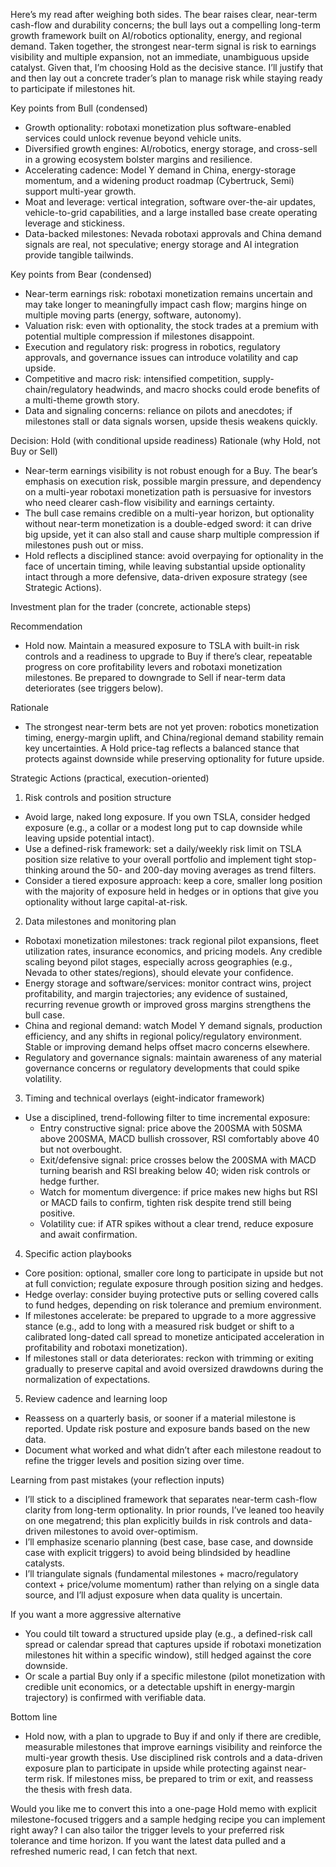 Here’s my read after weighing both sides. The bear raises clear, near-term cash-flow and durability concerns; the bull lays out a compelling long-term growth framework built on AI/robotics optionality, energy, and regional demand. Taken together, the strongest near-term signal is risk to earnings visibility and multiple expansion, not an immediate, unambiguous upside catalyst. Given that, I’m choosing Hold as the decisive stance. I’ll justify that and then lay out a concrete trader’s plan to manage risk while staying ready to participate if milestones hit.

Key points from Bull (condensed)
- Growth optionality: robotaxi monetization plus software-enabled services could unlock revenue beyond vehicle units.
- Diversified growth engines: AI/robotics, energy storage, and cross-sell in a growing ecosystem bolster margins and resilience.
- Accelerating cadence: Model Y demand in China, energy-storage momentum, and a widening product roadmap (Cybertruck, Semi) support multi-year growth.
- Moat and leverage: vertical integration, software over-the-air updates, vehicle-to-grid capabilities, and a large installed base create operating leverage and stickiness.
- Data-backed milestones: Nevada robotaxi approvals and China demand signals are real, not speculative; energy storage and AI integration provide tangible tailwinds.

Key points from Bear (condensed)
- Near-term earnings risk: robotaxi monetization remains uncertain and may take longer to meaningfully impact cash flow; margins hinge on multiple moving parts (energy, software, autonomy).
- Valuation risk: even with optionality, the stock trades at a premium with potential multiple compression if milestones disappoint.
- Execution and regulatory risk: progress in robotics, regulatory approvals, and governance issues can introduce volatility and cap upside.
- Competitive and macro risk: intensified competition, supply-chain/regulatory headwinds, and macro shocks could erode benefits of a multi-theme growth story.
- Data and signaling concerns: reliance on pilots and anecdotes; if milestones stall or data signals worsen, upside thesis weakens quickly.

Decision: Hold (with conditional upside readiness)
Rationale (why Hold, not Buy or Sell)
- Near-term earnings visibility is not robust enough for a Buy. The bear’s emphasis on execution risk, possible margin pressure, and dependency on a multi-year robotaxi monetization path is persuasive for investors who need clearer cash-flow visibility and earnings certainty.
- The bull case remains credible on a multi-year horizon, but optionality without near-term monetization is a double-edged sword: it can drive big upside, yet it can also stall and cause sharp multiple compression if milestones push out or miss.
- Hold reflects a disciplined stance: avoid overpaying for optionality in the face of uncertain timing, while leaving substantial upside optionality intact through a more defensive, data-driven exposure strategy (see Strategic Actions).

Investment plan for the trader (concrete, actionable steps)

Recommendation
- Hold now. Maintain a measured exposure to TSLA with built-in risk controls and a readiness to upgrade to Buy if there’s clear, repeatable progress on core profitability levers and robotaxi monetization milestones. Be prepared to downgrade to Sell if near-term data deteriorates (see triggers below).

Rationale
- The strongest near-term bets are not yet proven: robotics monetization timing, energy-margin uplift, and China/regional demand stability remain key uncertainties. A Hold price-tag reflects a balanced stance that protects against downside while preserving optionality for future upside.

Strategic Actions (practical, execution-oriented)
1) Risk controls and position structure
- Avoid large, naked long exposure. If you own TSLA, consider hedged exposure (e.g., a collar or a modest long put to cap downside while leaving upside potential intact).
- Use a defined-risk framework: set a daily/weekly risk limit on TSLA position size relative to your overall portfolio and implement tight stop-thinking around the 50- and 200-day moving averages as trend filters.
- Consider a tiered exposure approach: keep a core, smaller long position with the majority of exposure held in hedges or in options that give you optionality without large capital-at-risk.

2) Data milestones and monitoring plan
- Robotaxi monetization milestones: track regional pilot expansions, fleet utilization rates, insurance economics, and pricing models. Any credible scaling beyond pilot stages, especially across geographies (e.g., Nevada to other states/regions), should elevate your confidence.
- Energy storage and software/services: monitor contract wins, project profitability, and margin trajectories; any evidence of sustained, recurring revenue growth or improved gross margins strengthens the bull case.
- China and regional demand: watch Model Y demand signals, production efficiency, and any shifts in regional policy/regulatory environment. Stable or improving demand helps offset macro concerns elsewhere.
- Regulatory and governance signals: maintain awareness of any material governance concerns or regulatory developments that could spike volatility.

3) Timing and technical overlays (eight-indicator framework)
- Use a disciplined, trend-following filter to time incremental exposure:
  - Entry constructive signal: price above the 200SMA with 50SMA above 200SMA, MACD bullish crossover, RSI comfortably above 40 but not overbought.
  - Exit/defensive signal: price crosses below the 200SMA with MACD turning bearish and RSI breaking below 40; widen risk controls or hedge further.
  - Watch for momentum divergence: if price makes new highs but RSI or MACD fails to confirm, tighten risk despite trend still being positive.
  - Volatility cue: if ATR spikes without a clear trend, reduce exposure and await confirmation.

4) Specific action playbooks
- Core position: optional, smaller core long to participate in upside but not at full conviction; regulate exposure through position sizing and hedges.
- Hedge overlay: consider buying protective puts or selling covered calls to fund hedges, depending on risk tolerance and premium environment.
- If milestones accelerate: be prepared to upgrade to a more aggressive stance (e.g., add to long with a measured risk budget or shift to a calibrated long-dated call spread to monetize anticipated acceleration in profitability and robotaxi monetization).
- If milestones stall or data deteriorates: reckon with trimming or exiting gradually to preserve capital and avoid oversized drawdowns during the normalization of expectations.

5) Review cadence and learning loop
- Reassess on a quarterly basis, or sooner if a material milestone is reported. Update risk posture and exposure bands based on the new data.
- Document what worked and what didn’t after each milestone readout to refine the trigger levels and position sizing over time.

Learning from past mistakes (your reflection inputs)
- I’ll stick to a disciplined framework that separates near-term cash-flow clarity from long-term optionality. In prior rounds, I’ve leaned too heavily on one megatrend; this plan explicitly builds in risk controls and data-driven milestones to avoid over-optimism.
- I’ll emphasize scenario planning (best case, base case, and downside case with explicit triggers) to avoid being blindsided by headline catalysts.
- I’ll triangulate signals (fundamental milestones + macro/regulatory context + price/volume momentum) rather than relying on a single data source, and I’ll adjust exposure when data quality is uncertain.

If you want a more aggressive alternative
- You could tilt toward a structured upside play (e.g., a defined-risk call spread or calendar spread that captures upside if robotaxi monetization milestones hit within a specific window), still hedged against the core downside.
- Or scale a partial Buy only if a specific milestone (pilot monetization with credible unit economics, or a detectable upshift in energy-margin trajectory) is confirmed with verifiable data.

Bottom line
- Hold now, with a plan to upgrade to Buy if and only if there are credible, measurable milestones that improve earnings visibility and reinforce the multi-year growth thesis. Use disciplined risk controls and a data-driven exposure plan to participate in upside while protecting against near-term risk. If milestones miss, be prepared to trim or exit, and reassess the thesis with fresh data.

Would you like me to convert this into a one-page Hold memo with explicit milestone-focused triggers and a sample hedging recipe you can implement right away? I can also tailor the trigger levels to your preferred risk tolerance and time horizon. If you want the latest data pulled and a refreshed numeric read, I can fetch that next.